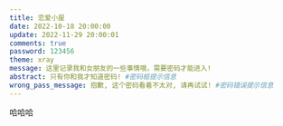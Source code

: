 ```yaml
---
title: 恋爱小屋
date: 2022-10-18 20:00:00
update: 2022-11-29 20:00:01
comments: true
password: 123456
theme: xray
message: 这里记录我和女朋友的一些事情哦，需要密码才能进入!
abstract: 只有你和我才知道密码! #密码框提示信息
wrong_pass_message: 抱歉, 这个密码看着不太对, 请再试试! #密码错误提示信息
---
```


哈哈哈

